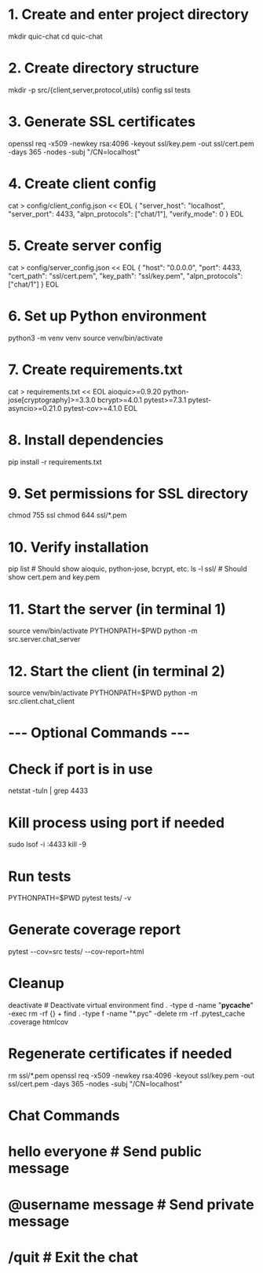 # 1. Create and enter project directory
mkdir quic-chat
cd quic-chat

# 2. Create directory structure
mkdir -p src/{client,server,protocol,utils} config ssl tests

# 3. Generate SSL certificates
openssl req -x509 -newkey rsa:4096 -keyout ssl/key.pem -out ssl/cert.pem -days 365 -nodes -subj "/CN=localhost"

# 4. Create client config
cat > config/client_config.json << EOL
{
    "server_host": "localhost",
    "server_port": 4433,
    "alpn_protocols": ["chat/1"],
    "verify_mode": 0
}
EOL

# 5. Create server config
cat > config/server_config.json << EOL
{
    "host": "0.0.0.0",
    "port": 4433,
    "cert_path": "ssl/cert.pem",
    "key_path": "ssl/key.pem",
    "alpn_protocols": ["chat/1"]
}
EOL

# 6. Set up Python environment
python3 -m venv venv
source venv/bin/activate

# 7. Create requirements.txt
cat > requirements.txt << EOL
aioquic>=0.9.20
python-jose[cryptography]>=3.3.0
bcrypt>=4.0.1
pytest>=7.3.1
pytest-asyncio>=0.21.0
pytest-cov>=4.1.0
EOL

# 8. Install dependencies
pip install -r requirements.txt

# 9. Set permissions for SSL directory
chmod 755 ssl
chmod 644 ssl/*.pem

# 10. Verify installation
pip list  # Should show aioquic, python-jose, bcrypt, etc.
ls -l ssl/  # Should show cert.pem and key.pem

# 11. Start the server (in terminal 1)
source venv/bin/activate
PYTHONPATH=$PWD python -m src.server.chat_server

# 12. Start the client (in terminal 2)
source venv/bin/activate
PYTHONPATH=$PWD python -m src.client.chat_client

# --- Optional Commands ---

# Check if port is in use
netstat -tuln | grep 4433

# Kill process using port if needed
sudo lsof -i :4433
kill -9 <PID>

# Run tests
PYTHONPATH=$PWD pytest tests/ -v

# Generate coverage report
pytest --cov=src tests/ --cov-report=html

# Cleanup
deactivate  # Deactivate virtual environment
find . -type d -name "__pycache__" -exec rm -rf {} +
find . -type f -name "*.pyc" -delete
rm -rf .pytest_cache .coverage htmlcov

# Regenerate certificates if needed
rm ssl/*.pem
openssl req -x509 -newkey rsa:4096 -keyout ssl/key.pem -out ssl/cert.pem -days 365 -nodes -subj "/CN=localhost"

# Chat Commands
# hello everyone          # Send public message
# @username message      # Send private message
# /quit                  # Exit the chat